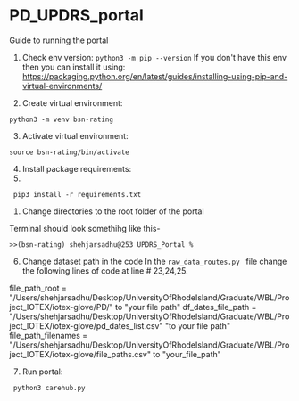 # PD_UPDRS_portal

Guide to running the portal

1. Check env version:
``` python3 -m pip --version ```
If you don't have this env then you can install it using:
https://packaging.python.org/en/latest/guides/installing-using-pip-and-virtual-environments/

2. Create virtual environment:
  
``` python3 -m venv bsn-rating ```

3. Activate virtual environment:
  
```source bsn-rating/bin/activate```

4.  Install package requirements:
5.  
``` pip3 install -r requirements.txt```

1. Change directories to the root folder of the portal

Terminal should look somethihg like this-

```>>(bsn-rating) shehjarsadhu@253 UPDRS_Portal % ```

6. Change dataset path in the code 
In the ```raw_data_routes.py ``` file change the following lines of code at line # 23,24,25.

file_path_root = "/Users/shehjarsadhu/Desktop/UniversityOfRhodeIsland/Graduate/WBL/Project_IOTEX/iotex-glove/PD/" to "your file path"
df_dates_file_path = "/Users/shehjarsadhu/Desktop/UniversityOfRhodeIsland/Graduate/WBL/Project_IOTEX/iotex-glove/pd_dates_list.csv" "to your file path" 
file_path_filenames = "/Users/shehjarsadhu/Desktop/UniversityOfRhodeIsland/Graduate/WBL/Project_IOTEX/iotex-glove/file_paths.csv" to "your_file_path"

7. Run portal:

``` python3 carehub.py```